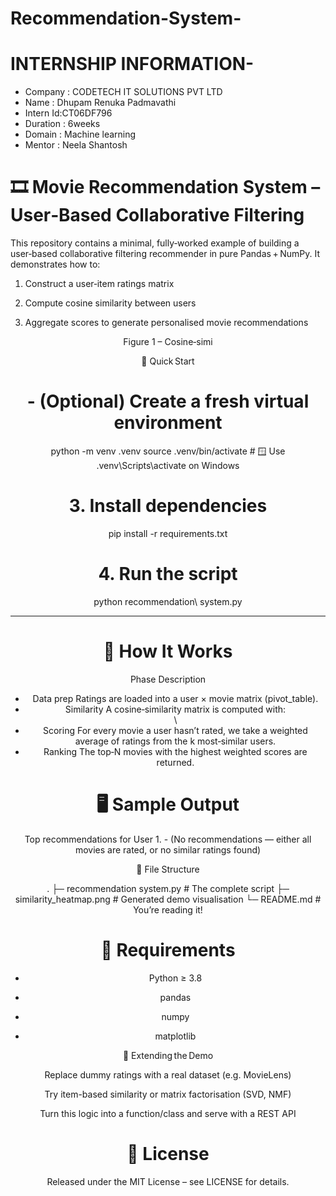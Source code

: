 # Recommendation-System-
# INTERNSHIP INFORMATION-
- Company : CODETECH IT SOLUTIONS PVT LTD 
- Name : Dhupam Renuka Padmavathi 
- Intern Id:CT06DF796
- Duration : 6weeks 
- Domain : Machine learning 
- Mentor : Neela Shantosh 

# 🎞️ Movie Recommendation System – User‑Based Collaborative Filtering

This repository contains a minimal, fully‑worked example of building a user‑based collaborative filtering recommender in pure Pandas + NumPy.
It demonstrates how to:

1. Construct a user‑item ratings matrix


2. Compute cosine similarity between users


3. Aggregate scores to generate personalised movie recommendations



<div align="center">

Figure 1 – Cosine‑simi

🚀 Quick Start



# - (Optional) Create a fresh virtual environment
python -m venv .venv
source .venv/bin/activate  # 🪟 Use .venv\\Scripts\\activate on Windows

# 3. Install dependencies
pip install -r requirements.txt

# 4. Run the script
python recommendation\ system.py


---

# 🧐 How It Works

Phase	Description

- Data prep	Ratings are loaded into a  user × movie matrix (pivot_table).
- Similarity	A cosine‑similarity matrix is computed with:<br>\
- Scoring	For every movie a user hasn’t rated, we take a weighted average of ratings from the k most‑similar users.
- Ranking	The top‑N movies with the highest weighted scores are returned.



# 🖥️ Sample Output

Top recommendations for User 1.                - (No recommendations — either all movies are rated, or no similar ratings found)



📂 File Structure

.
├─ recommendation system.py   # The complete script
├─ similarity_heatmap.png     # Generated demo visualisation
└─ README.md                  # You’re reading it!



# 🔧 Requirements

- Python ≥ 3.8

- pandas

- numpy

- matplotlib

🤔 Extending the Demo

Replace dummy ratings with a real dataset (e.g. MovieLens)

Try item-based similarity or matrix factorisation (SVD, NMF)

Turn this logic into a function/class and serve with a REST API


# 📜 License

Released under the MIT License – see LICENSE for details.




